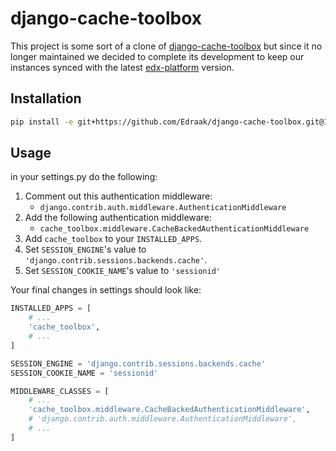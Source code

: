 # django-cache-toolbox

This project is some sort of a clone of [django-cache-toolbox](https://pypi.python.org/pypi/django-cache-toolbox/0.2.4) but since it no longer maintained we decided to complete its development to keep our instances synced with the latest [edx-platform](https://github.com/edx/edx-platform) version.

## Installation

```bash
pip install -e git+https://github.com/Edraak/django-cache-toolbox.git@1.0.0#egg=cache_toolbox --process-dependency-links 
```

## Usage

in your settings.py do the following:
1. Comment out this authentication middleware:
    - `django.contrib.auth.middleware.AuthenticationMiddleware`
1. Add the following authentication middleware:
    - `cache_toolbox.middleware.CacheBackedAuthenticationMiddleware`
1. Add `cache_toolbox` to your `INSTALLED_APPS`.
1. Set `SESSION_ENGINE`'s value to `'django.contrib.sessions.backends.cache'`.
1. Set `SESSION_COOKIE_NAME`'s value to `'sessionid'`

Your final changes in settings should look like:

```PYTHON
INSTALLED_APPS = [
    # ...
    'cache_toolbox',
    # ...
]

SESSION_ENGINE = 'django.contrib.sessions.backends.cache'
SESSION_COOKIE_NAME = 'sessionid'

MIDDLEWARE_CLASSES = [
    # ...
    'cache_toolbox.middleware.CacheBackedAuthenticationMiddleware',
    # 'django.contrib.auth.middleware.AuthenticationMiddleware',
    # ...
]
```

